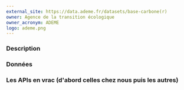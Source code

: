 ```yaml
---
external_site: https://data.ademe.fr/datasets/base-carbone(r)
owner: Agence de la transition écologique
owner_acronym: ADEME
logo: ademe.png
---
```


### Description

### Données

### Les APIs en vrac (d'abord celles chez nous puis les autres)
